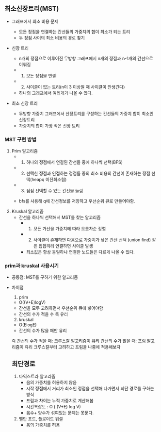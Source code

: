 ## 최소신장트리(MST)

- 그래프에서 최소 비용 문제
  - 모든 정점을 연결하는 간선들의 가중치의 합이 최소가 되는 트리
  - 두 정점 사이의 최소 비용의 경로 찾기

- 신장 트리
  - n개의 정점으로 이루어진 무방향 그래프에서 n개의 정점과 n-1개의 간선으로 이뤄짐
  - 1. 모든 정점을 연결
  - 2. 사이클이 없는 트리(n이 3 이상일 때 사이클이 안생긴다)
  - 하나의 그래프에서 여러개가 나올 수 있다.

- 최소 신장 트리
  - 무방향 가중치 그래프에서 신장트리를 구성하는 간선들의 가중치 합이 최소인 신장트리
  - 가중치의 합이 가장 작은 신장 트리

### MST 구현 방법
1. Prim 알고리즘
   - 1. 하나의 정점에서 연결된 간선들 중에 하나씩 선택(BFS)
   - 2. 선택한 정점과 인접하는 정점들 중의 최소 비용의 간선이 존재하는 정점 선택(heapq 이진최소힙)
   - 3. 점점 선택할 수 있는 간선을 늘림
  
   - bfs를 사용해 q에 간선정보를 저장하고 우선순위 큐로 만들어야함.
2. Kruskal 알고리즘
   - 간선을 하나씩 선택해서 MST를 찾는 알고리즘
     - 1. 모든 가선을 가중치에 따라 오름차순 정렬
     - 2. 사이클이 존재하면 다음으로 가중치가 낮은 간선 선택 (union find) 같은 집합끼리 연결하면 사이클 발생
     -  최소값은 항상 동일하나 연결한 노드들은 다르게 나올 수 있다.

### prim과 kruskal 사용시기

- 공통점: MST를 구하기 위한 알고리즘

- 차이점
  1. prim
    - O((V+E)logV)
    - 간선을 모두 고려하면서 우선순위 큐에 넣어야함
    - 간선의 수가 적을 수 록 유리
  2. kruskal
    - O(ElogE)
    - 간선의 수가 많을 때만 유리
  
  즉 
  간선의 수가 적을 때: 크루스칼 알고리즘이 유리
  간선의 수가 많을 때: 프림 알고리즘이 유리
  크루스칼부터 고려하고 프림을 나중에 적용해보자


  ##  최단경로

  1. 다익스트라 알고리즘
      - 음의 가중치를 허용하지 않음
      - 시작 정점에서 거리가 최소인 정점을 선택해 나가면서 최단 경로를 구하는 방식
      - 프림과 차이는 누적 가중치로 계산해봄
      - 시간복잡도 : O ( (V+E) log V)
      - 음수+ 양수가 섞여있는 문제는 못푼다.
  2. 벨만 포드, 플로이드 워셜
      - 음의 가중치를 허용